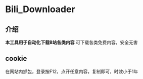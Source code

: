 # Bili_Downloader

  ## 介绍
**本工具用于自动化下载B站各类内容**
可下载各类免费内容，安全无害
  ## cookie
  在网站内抓包，登录按F12，点开任意内容，复制即可，时效小于1年

